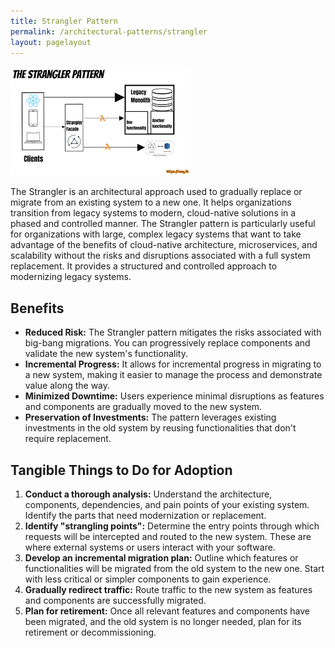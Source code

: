 ```yaml
---
title: Strangler Pattern
permalink: /architectural-patterns/strangler
layout: pagelayout
---
```


![Layered Architecture](pictures/Strangler.png)

The Strangler is an architectural approach used to gradually replace or migrate from an existing system to a new one. It helps organizations transition from legacy systems to modern, cloud-native solutions in a phased and controlled manner. The Strangler pattern is particularly useful for organizations with large, complex legacy systems that want to take advantage of the benefits of cloud-native architecture, microservices, and scalability without the risks and disruptions associated with a full system replacement. It provides a structured and controlled approach to modernizing legacy systems.

## Benefits

- **Reduced Risk:** The Strangler pattern mitigates the risks associated with big-bang migrations. You can progressively replace components and validate the new system's functionality.
- **Incremental Progress:** It allows for incremental progress in migrating to a new system, making it easier to manage the process and demonstrate value along the way.
- **Minimized Downtime:** Users experience minimal disruptions as features and components are gradually moved to the new system.
- **Preservation of Investments:** The pattern leverages existing investments in the old system by reusing functionalities that don't require replacement.

## Tangible Things to Do for Adoption

1. **Conduct a thorough analysis:** Understand the architecture, components, dependencies, and pain points of your existing system. Identify the parts that need modernization or replacement.
2. **Identify "strangling points":** Determine the entry points through which requests will be intercepted and routed to the new system. These are where external systems or users interact with your software.
3. **Develop an incremental migration plan:** Outline which features or functionalities will be migrated from the old system to the new one. Start with less critical or simpler components to gain experience.
4. **Gradually redirect traffic:** Route traffic to the new system as features and components are successfully migrated.
5. **Plan for retirement:** Once all relevant features and components have been migrated, and the old system is no longer needed, plan for its retirement or decommissioning.
